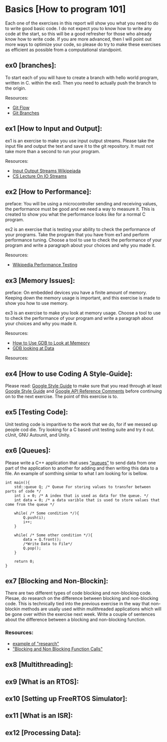 # Basics [How to program 101]

Each one of the exercises in this report will show you what you need to do to write good basic code. I do not expect you to know how to write any code at the start, so this will be a good refresher for those who already know how to write code. If you are more advanced, then I will point out more ways to optimize your code, so please do try to make these exercises as efficient as possible from a computational standpoint.

## ex0 [branches]:

To start each of you will have to create a branch with hello world program, written in C. within the ex0. Then you need to actually push the branch to the origin.

Resources:
 - [Git Flow](https://www.atlassian.com/git/tutorials/comparing-workflows/gitflow-workflow)
 - [Git Branches](https://git-scm.com/book/en/v1/Git-Branching-What-a-Branch-Is)
## ex1 [How to Input and Output]:

ex1 is an exercise to make you use input output streams. Please take the input file and output the text and save it to the git repository. It must not take more than a second to run your program.

Resources:

- [Input Output Streams Wikipeiada](<https://en.wikipedia.org/wiki/Input/output_(C%2B%2B)>)
- [CS Lecture On IO Streams](https://courses.cs.vt.edu/cs1044/Notes/C04.IO.pdf)

## ex2 [How to Performance]:

preface: You will be using a microcontroller sending and receiving values, the performance must be good and we need a way to measure it. This is created to show you what the performance looks like for a normal C program.

ex2 is an exercise that is testing your ability to check the performance of your programs. Take the program that you have from ex1 and perform performance tuning. Choose a tool to use to check the performance of your program and write a paragraph about your choices and why you made it.

Resources:

- [Wikipedia Performance Testing](https://en.wikipedia.org/wiki/Software_performance_testing)

## ex3 [Memory Issues]:

preface: On embedded devices you have a finite amount of memory. Keeping down the memory usage is important, and this exercise is made to show you how to use memory.

ex3 is an exercise to make you look at memory usage. Choose a tool to use to check the performance of your program and write a paragraph about your choices and why you made it.

Resources:

- [How to Use GDB to Look at Memeory](https://sourceware.org/gdb/onlinedocs/gdb/Memory.html)
- [GDB looking at Data](ftp://ftp.gnu.org/old-gnu/Manuals/gdb/html_chapter/gdb_9.html)

Resources:
## ex4 [How to use Coding A Style-Guide]:

Please read: [Google Style Guide](https://developers.google.com/style) to make sure that you read through at least [Google Style Guide](https://developers.google.com/style/highlights) and [Google API Reference Comments](https://developers.google.com/style/api-reference-comments) before continuing on to the next exercise. The point of this exercise is to.

## ex5 [Testing Code]:

Unit testing code is imparitive to the work that we do, for if we messed up people cod die. Try looking for a C based unit testing suite and try it out. cUnit, GNU Autounit, and Unity.

## ex6 [Queues]:

Please write a C++ application that uses ["queues"](https://en.cppreference.com/w/cpp/container/queue) to send data from one part of the application to another for adding and then writing this data to a file. An example of somthing simlar to what I am looking for is bellow.


```
int main(){
    std::queue Q; /* Queue For storing values to transfer between parts of code */
    int i = 0; /* A index that is used as data for the queue. */
    int data = 0; /* a data varible that is used to store values that come from the queue */

    while( /* Some condition */){
        Q.push(i);
        i++;
    }

    while( /* Some other condition */){
        data = Q.front();
        /*Write Data to File*/
        Q.pop();
    }

    return 0;
}
```

## ex7 [Blocking and Non-Blockin]:

There are two different types of code blocking and non-blocking code. Plesae, do research on the difference between blocking and non-blocking code. This is technically tied into the previous exercise in the way that non-blockin methods are usally used within mulithreaded applications which will be gone over within the exercise next week. Write a couple of sentences about the difference between a blocking and non-blocking function.

### Resources:
 * [example of "research"](https://stackoverflow.com/questions/34119315/non-blocking-programming-in-c-for-beginner)
 * ["Blocking and Non Blocking Function Calls"](https://saimulticorecomputing.wordpress.com/2014/06/25/blocking-and-non-blocking-function-calls/)

## ex8 [Multithreading]:
## ex9 [What is an RTOS]:
## ex10 [Setting up FreeRTOS Simulator]:
## ex11 [What is an ISR]:
## ex12 [Processing Data]:
